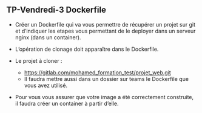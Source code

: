## TP-Vendredi-3 Dockerfile

- Créer un Dockerfile qui va vous permettre de récupérer un projet sur git et d’indiquer les
etapes vous permettant de le deployer dans un serveur nginx (dans un container).
- L’opération de clonage doit apparaître dans le Dockerfile.
- Le projet à cloner :
    - https://gitlab.com/mohamed_formation_test/projet_web.git
    - Il faudra mettre aussi dans un dossier sur teams le Dockerfile que vous avez utilisé.

- Pour vous vous assurer que votre image a été correctement construite, il faudra créer un
container à partir d’elle.